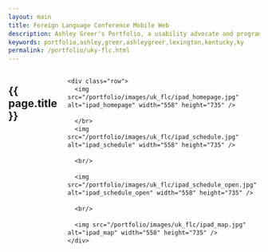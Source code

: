 ```yaml
---
layout: main
title: Foreign Language Conference Mobile Web
description: Ashley Greer's Portfolio, a usability advocate and programmer in Lexington, KY.
keywords: portfolio,ashley,greer,ashleygreer,lexington,kentucky,ky
permalink: /portfolio/uky-flc.html
---
```


<div class="sixteen columns">
	<h2>{{ page.title }}</h2>
	
	<div class="row">
	  <img src="/portfolio/images/uk_flc/ipad_homepage.jpg" alt="ipad_homepage" width="558" height="735" />
	  
	  </br>
	  <img src="/portfolio/images/uk_flc/ipad_schedule.jpg" alt="ipad_schedule" width="558" height="735" />
	  
	  <br/>
	  
	  <img src="/portfolio/images/uk_flc/ipad_schedule_open.jpg" alt="ipad_schedule_open" width="558" height="735" />
	  
	  <br/>
	  
	  <img src="/portfolio/images/uk_flc/ipad_map.jpg" alt="ipad_map" width="558" height="735" />
	</div>
</div>